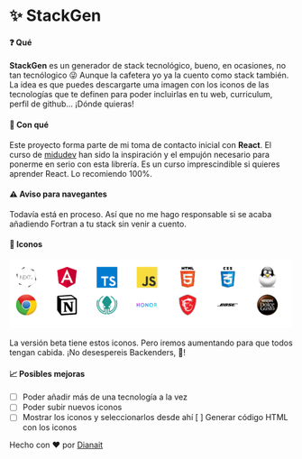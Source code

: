 # ✨ StackGen

#### ❓ Qué

**StackGen** es un generador de stack tecnológico, bueno, en ocasiones, no tan tecnólogico 😜 Aunque la cafetera yo ya la cuento como stack también.
La idea es que puedes descargarte uma imagen con los iconos de las tecnologías que te definen para poder incluirlas en tu web, curriculum, perfil de github... ¡Dónde quieras!

#### 🔨 Con qué

Este proyecto forma parte de mi toma de contacto inicial con **React**.
El curso de [midudev](https://midu.dev/curso-gratis-react-2020/) han sido la inspiración y el empujón necesario para ponerme en serio con esta librería. Es un curso imprescindible si quieres aprender React. Lo recomiendo 100%.

#### ⚠️ **Aviso para navegantes**

Todavía está en proceso. Así que no me hago responsable si se acaba añadiendo Fortran a tu stack sin venir a cuento.

#### 🍦 Iconos

![next, angular, ts, js, html, css, linux, chrome, notion, gitkraken, honor, msi, bose, dolce gusto](./public/stack/stack.png)

La versión beta tiene estos iconos. Pero iremos aumentando para que todos tengan cabida. ¡No desespereis Backenders, 💪!

#### 📈 Posibles mejoras

- [ ] Poder añadir más de una tecnología a la vez
- [ ] Poder subir nuevos iconos
- [ ] Mostrar los iconos y seleccionarlos desde ahí
      [ ] Generar código HTML con los iconos

Hecho con ❤️ por [Dianait](https://github.com/dianait)
